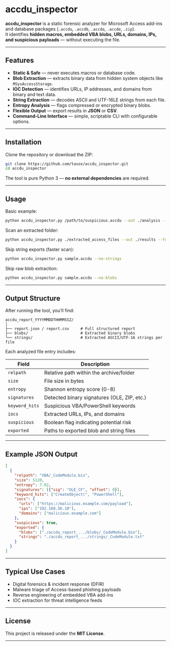 # accdu_inspector

**accdu_inspector** is a static forensic analyzer for Microsoft Access add-ins and database packages (`.accdu`, `.accdb`, `.accda`, `.accde`, `.zip`).  
It identifies **hidden macros, embedded VBA blobs, URLs, domains, IPs, and suspicious payloads** — without executing the file.

---

## Features

- **Static & Safe** — never executes macros or database code.
- **Blob Extraction** — extracts binary data from hidden system objects like `MSysAccessStorage`.
- **IOC Detection** — identifies URLs, IP addresses, and domains from binary and text data.
- **String Extraction** — decodes ASCII and UTF-16LE strings from each file.
- **Entropy Analysis** — flags compressed or encrypted binary blobs.
- **Flexible Output** — export results in **JSON** or **CSV**.
- **Command-Line Interface** — simple, scriptable CLI with configurable options.

---

## Installation

Clone the repository or download the ZIP:

```bash
git clone https://github.com/tasox/accdu_inspector.git
cd accdu_inspector
```

The tool is pure Python 3 — **no external dependencies** are required.

---

## Usage

Basic example:

```bash
python accdu_inspector.py /path/to/suspicious.accdu --out ./analysis --format json
```

Scan an extracted folder:

```bash
python accdu_inspector.py ./extracted_access_files --out ./results --format csv
```

Skip string exports (faster scan):

```bash
python accdu_inspector.py sample.accdu --no-strings
```

Skip raw blob extraction:

```bash
python accdu_inspector.py sample.accdu --no-blobs
```

---

## Output Structure

After running the tool, you’ll find:

```
accdu_report_YYYYMMDDTHHMMSSZ/
│
├── report.json / report.csv     # Full structured report
├── blobs/                       # Extracted binary blobs
└── strings/                     # Extracted ASCII/UTF-16 strings per file
```

Each analyzed file entry includes:

| Field | Description |
|-------|--------------|
| `relpath` | Relative path within the archive/folder |
| `size` | File size in bytes |
| `entropy` | Shannon entropy score (0-8) |
| `signatures` | Detected binary signatures (OLE, ZIP, etc.) |
| `keyword_hits` | Suspicious VBA/PowerShell keywords |
| `iocs` | Extracted URLs, IPs, and domains |
| `suspicious` | Boolean flag indicating potential risk |
| `exported` | Paths to exported blob and string files |

---

## Example JSON Output

```json
[
  {
    "relpath": "VBA/_CodeModule.bin",
    "size": 5120,
    "entropy": 7.82,
    "signatures": [{"sig": "OLE_CF", "offset": 0}],
    "keyword_hits": ["CreateObject(", "PowerShell"],
    "iocs": {
      "urls": ["https://malicious.example.com/payload"],
      "ips": ["192.168.56.10"],
      "domains": ["malicious.example.com"]
    },
    "suspicious": true,
    "exported": {
      "blobs": ["./accdu_report_.../blobs/_CodeModule.bin"],
      "strings": "./accdu_report_.../strings/_CodeModule.txt"
    }
  }
]
```

---

## Typical Use Cases

- Digital forensics & incident response (DFIR)
- Malware triage of Access-based phishing payloads
- Reverse engineering of embedded VBA add-ins
- IOC extraction for threat intelligence feeds

---

## License

This project is released under the **MIT License**.

--- 

